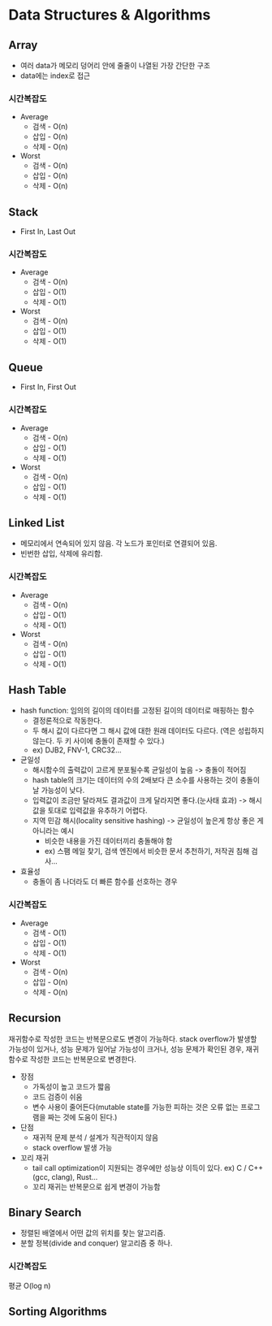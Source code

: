 # Data Structures & Algorithms

## Array

- 여러 data가 메모리 덩어리 안에 줄줄이 나열된 가장 간단한 구조
- data에는 index로 접근

### 시간복잡도

* Average
    * 검색 - O(n)
    * 삽입 - O(n)
    * 삭제 - O(n)
* Worst
    * 검색 - O(n)
    * 삽입 - O(n)
    * 삭제 - O(n)

## Stack

- First In, Last Out

### 시간복잡도

* Average
    * 검색 - O(n)
    * 삽입 - O(1)
    * 삭제 - O(1)
* Worst
    * 검색 - O(n)
    * 삽입 - O(1)
    * 삭제 - O(1)

## Queue

- First In, First Out

### 시간복잡도

* Average
    * 검색 - O(n)
    * 삽입 - O(1)
    * 삭제 - O(1)
* Worst
    * 검색 - O(n)
    * 삽입 - O(1)
    * 삭제 - O(1)

## Linked List

- 메모리에서 연속되어 있지 않음. 각 노드가 포인터로 연결되어 있음. 
- 빈번한 삽입, 삭제에 유리함. 

### 시간복잡도

* Average
    * 검색 - O(n)
    * 삽입 - O(1)
    * 삭제 - O(1)
* Worst
    * 검색 - O(n)
    * 삽입 - O(1)
    * 삭제 - O(1)

## Hash Table

- hash function: 임의의 길이의 데이터를 고정된 길이의 데이터로 매핑하는 함수
    - 결정론적으로 작동한다. 
    - 두 해시 값이 다르다면 그 해시 값에 대한 원래 데이터도 다르다. (역은 성립하지 않는다. 두 키 사이에 충돌이 존재할 수 있다.)
    - ex) DJB2, FNV-1, CRC32...
- 균일성
    - 해시함수의 출력값이 고르게 분포될수록 균일성이 높음 -> 충돌이 적어짐
    - hash table의 크기는 데이터의 수의 2배보다 큰 소수를 사용하는 것이 충돌이 날 가능성이 낮다. 
    - 입력값이 조금만 달라져도 결과값이 크게 달라지면 좋다.(눈사태 효과) -> 해시 값을 토대로 입력값을 유추하기 어렵다. 
    - 지역 민감 해시(locality sensitive hashing) -> 균일성이 높은게 항상 좋은 게 아니라는 예시
        - 비슷한 내용을 가진 데이터끼리 충돌해야 함
        - ex) 스팸 메일 찾기, 검색 엔진에서 비슷한 문서 추천하기, 저작권 침해 검사...
- 효율성
    - 충돌이 좀 나더라도 더 빠른 함수를 선호하는 경우

### 시간복잡도

* Average
    * 검색 - O(1)
    * 삽입 - O(1)
    * 삭제 - O(1)
* Worst
    * 검색 - O(n)
    * 삽입 - O(n)
    * 삭제 - O(n)

## Recursion

재귀함수로 작성한 코드는 반복문으로도 변경이 가능하다. stack overflow가 발생할 가능성이 있거나, 성능 문제가 일어날 가능성이 크거나, 성능 문제가 확인된 경우, 재귀함수로 작성한 코드는 반복문으로 변경한다. 

- 장점
    - 가독성이 높고 코드가 짧음
    - 코드 검증이 쉬움
    - 변수 사용이 줄어든다(mutable state를 가능한 피하는 것은 오류 없는 프로그램을 짜는 것에 도움이 된다.)
- 단점
    - 재귀적 문제 분석 / 설계가 직관적이지 않음
    - stack overflow 발생 가능
- 꼬리 재귀
    - tail call optimization이 지원되는 경우에만 성능상 이득이 있다. ex) C / C++ (gcc, clang), Rust...
    - 꼬리 재귀는 반복문으로 쉽게 변경이 가능함

## Binary Search

- 정렬된 배열에서 어떤 값의 위치를 찾는 알고리즘. 
- 분할 정복(divide and conquer) 알고리즘 중 하나. 

### 시간복잡도

평균 O(log n)

## Sorting Algorithms
